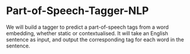 # Part-of-Speech-Tagger-NLP
We will build a tagger to predict a part-of-speech tags from a word embedding, whether static or contextualised. It will take an English sentence as input, and output the corresponding tag for each word in the sentence.
